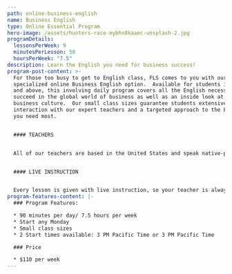 ```yaml
---
path: online-business-english
name: Business English
type: Online Essential Program
hero-image: /assets/hunters-race-mybhn8kaaec-unsplash-2.jpg
programDetails:
  lessonsPerWeek: 9
  minutesPerLesson: 50
  hoursPerWeek: "7.5"
description: Learn the English you need for business success!
program-post-content: >-
  For those too busy to get to English class, FLS comes to you with our
  specialized online Business English option.  Available for students in Level 9
  and above, this involving daily program covers all the English necessary to
  succeed in the global world of business as well as an inside look at American
  business culture.  Our small class sizes guarantee students extensive
  interaction with our expert teachers and a targeted approach to the English
  you need most.


  #### TEACHERS


  All of our teachers are based in the United States and speak native-proficient level English. Every teacher has a TEFL Certificate or Master's Degree and extensive instructional experience.


  #### LIVE INSTRUCTION


  Every lesson is given with live instruction, so your teacher is always there to provide feedback and correction. You'll meet and practice with students from around the world as you improve your English skills together!
program-features-content: |-
  ### Program Features:

  * 90 minutes per day/ 7.5 hours per week
  * Start any Monday 
  * Small class sizes
  * 2 Start times available: 3 PM Pacific Time or 3 PM Pacific Time

  ### Price

  * $110 per week
---
```

